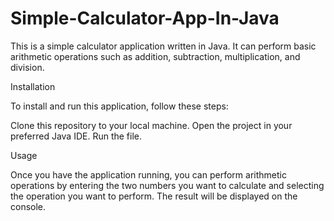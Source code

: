 # Simple-Calculator-App-In-Java

This is a simple calculator application written in Java. It can perform basic arithmetic operations such as addition, subtraction, multiplication, and division.

Installation

To install and run this application, follow these steps:

Clone this repository to your local machine.
Open the project in your preferred Java IDE.
Run the file.

Usage

Once you have the application running, you can perform arithmetic operations by entering the two numbers you want to calculate and selecting the operation you want to perform. The result will be displayed on the console.

